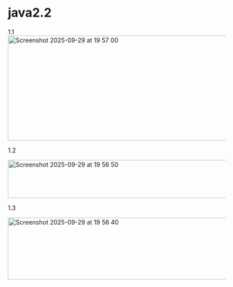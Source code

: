 # java2.2

1.1
<img width="592" height="242" alt="Screenshot 2025-09-29 at 19 57 00" src="https://github.com/user-attachments/assets/e0db043b-f4b9-4a0a-9fab-b2af93dcf0ca" />


1.2


<img width="565" height="88" alt="Screenshot 2025-09-29 at 19 56 50" src="https://github.com/user-attachments/assets/40708850-b37a-4718-b672-6e41443c12e0" />



1.3


<img width="583" height="143" alt="Screenshot 2025-09-29 at 19 56 40" src="https://github.com/user-attachments/assets/a00b75d3-ee29-43ec-aff7-a7a330c972f9" />
